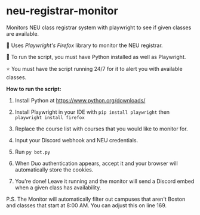# neu-registrar-monitor
Monitors NEU class registrar system with playwright to see if given classes are available.

📝 Uses *Playwright's Firefox* library to monitor the NEU registrar.

🏃 To run the script, you must have Python installed as well as Playwright.

:star: You must have the script running 24/7 for it to alert you with available classes.

__How to run the script:__

1. Install Python at https://www.python.org/downloads/

2. Install Playwright in your IDE with `pip install playwright` then `playwright install firefox`

3. Replace the course list with courses that you would like to monitor for.

4. Input your Discord webhook and NEU credentials.

5. Run `py bot.py`

6. When Duo authentication appears, accept it and your browser will automatically store the cookies.

7. You're done! Leave it running and the monitor will send a Discord embed when a given class has availability.

P.S. The Monitor will automatically filter out campuses that aren't Boston and classes that start at 8:00 AM. You can adjust this on line 169.

